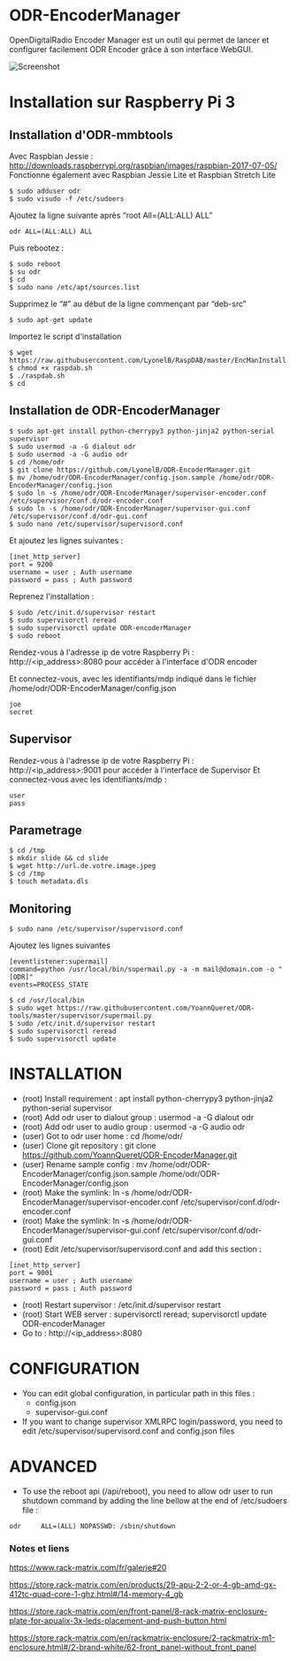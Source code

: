 # ODR-EncoderManager

OpenDigitalRadio Encoder Manager est un outil qui permet de lancer et configurer facilement ODR Encoder grâce à son interface WebGUI.

![Screenshot](https://raw.github.com/YoannQueret/ODR-EncoderManager/master/ODR-Encoder_Manager.png)

# Installation sur Raspberry Pi 3

## Installation d'ODR-mmbtools

Avec Raspbian Jessie : http://downloads.raspberrypi.org/raspbian/images/raspbian-2017-07-05/
Fonctionne également avec Raspbian Jessie Lite et Raspbian Stretch Lite

    $ sudo adduser odr
    $ sudo visudo -f /etc/sudoers

Ajoutez la ligne suivante après “root All=(ALL:ALL) ALL”

    odr ALL=(ALL:ALL) ALL
  
Puis rebootez :

    $ sudo reboot
    $ su odr
    $ cd
    $ sudo nano /etc/apt/sources.list

Supprimez le “#” au début de la ligne commençant par “deb-src”

    $ sudo apt-get update
    
Importez le script d'installation 

    $ wget https://raw.githubusercontent.com/LyonelB/RaspDAB/master/EncManInstall.sh
    $ chmod +x raspdab.sh
    $ ./raspdab.sh 
    $ cd

## Installation de ODR-EncoderManager

    $ sudo apt-get install python-cherrypy3 python-jinja2 python-serial supervisor
    $ sudo usermod -a -G dialout odr
    $ sudo usermod -a -G audio odr
    $ cd /home/odr
    $ git clone https://github.com/LyonelB/ODR-EncoderManager.git
    $ mv /home/odr/ODR-EncoderManager/config.json.sample /home/odr/ODR-EncoderManager/config.json
    $ sudo ln -s /home/odr/ODR-EncoderManager/supervisor-encoder.conf /etc/supervisor/conf.d/odr-encoder.conf
    $ sudo ln -s /home/odr/ODR-EncoderManager/supervisor-gui.conf /etc/supervisor/conf.d/odr-gui.conf
    $ sudo nano /etc/supervisor/supervisord.conf
    
Et ajoutez les lignes suivantes :

    [inet_http_server]
    port = 9200
    username = user ; Auth username
    password = pass ; Auth password
    
Reprenez l'installation :

    $ sudo /etc/init.d/supervisor restart
    $ sudo supervisorctl reread
    $ sudo supervisorctl update ODR-encoderManager
    $ sudo reboot
    
Rendez-vous à l'adresse ip de votre Raspberry Pi : http://<ip_address>:8080 pour accéder à l'interface d'ODR encoder 

Et connectez-vous, avec les identifiants/mdp indiqué dans le fichier /home/odr/ODR-EncoderManager/config.json

    joe
    secret

## Supervisor

Rendez-vous à l'adresse ip de votre Raspberry Pi : http://<ip_address>:9001 pour accéder à l'interface de Supervisor
Et connectez-vous avec les identifiants/mdp : 

    user
    pass
    
## Parametrage

    $ cd /tmp
    $ mkdir slide && cd slide
    $ wget http://url.de.votre.image.jpeg
    $ cd /tmp
    $ touch metadata.dls

## Monitoring

    $ sudo nano /etc/supervisor/supervisord.conf
    
Ajoutez les lignes suivantes 

    [eventlistener:supermail]
    command=python /usr/local/bin/supermail.py -a -m mail@domain.com -o "[ODR]"
    events=PROCESS_STATE
    
    $ cd /usr/local/bin
    $ sudo wget https://raw.githubusercontent.com/YoannQueret/ODR-tools/master/supervisor/supermail.py
    $ sudo /etc/init.d/supervisor restart
    $ sudo supervisorctl reread
    $ sudo supervisorctl update

# INSTALLATION

  * (root) Install requirement : apt install python-cherrypy3 python-jinja2 python-serial supervisor
  * (root) Add odr user to dialout group : usermod -a -G dialout odr
  * (root) Add odr user to audio group : usermod -a -G audio odr
  * (user) Got to odr user home : cd /home/odr/
  * (user) Clone git repository : git clone https://github.com/YoannQueret/ODR-EncoderManager.git
  * (user) Rename sample config : mv /home/odr/ODR-EncoderManager/config.json.sample /home/odr/ODR-EncoderManager/config.json
  * (root) Make the symlink: ln -s /home/odr/ODR-EncoderManager/supervisor-encoder.conf /etc/supervisor/conf.d/odr-encoder.conf
  * (root) Make the symlink: ln -s /home/odr/ODR-EncoderManager/supervisor-gui.conf /etc/supervisor/conf.d/odr-gui.conf
  * (root) Edit /etc/supervisor/supervisord.conf and add this section :
```
[inet_http_server]
port = 9001
username = user ; Auth username
password = pass ; Auth password
```
  * (root) Restart supervisor : /etc/init.d/supervisor restart
  * (root) Start WEB server : supervisorctl reread; supervisorctl update ODR-encoderManager
  * Go to : http://<ip_address>:8080
  
# CONFIGURATION

  * You can edit global configuration, in particular path in this files :
    * config.json
    * supervisor-gui.conf
  * If you want to change supervisor XMLRPC login/password, you need to edit /etc/supervisor/supervisord.conf and config.json files
    

# ADVANCED

  * To use the reboot api (/api/reboot), you need to allow odr user to run shutdown command by adding the line bellow at the end of /etc/sudoers file :
```
odr     ALL=(ALL) NOPASSWD: /sbin/shutdown
```

### Notes et liens

https://www.rack-matrix.com/fr/galerie#20

https://store.rack-matrix.com/en/products/29-apu-2-2-or-4-gb-amd-gx-412tc-quad-core-1-ghz.html#/14-memory-4_gb

https://store.rack-matrix.com/en/front-panel/8-rack-matrix-enclosure-plate-for-apualix-3x-leds-placement-and-push-button.html

https://store.rack-matrix.com/en/rackmatrix-enclosure/2-rackmatrix-m1-enclosure.html#/2-brand-white/62-front_panel-without_front_panel


